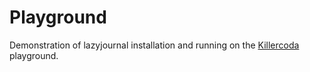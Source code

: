 # Playground

Demonstration of lazyjournal installation and running on the [Killercoda](https://killercoda.com) playground.